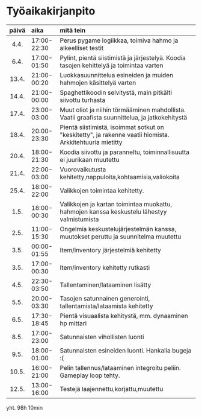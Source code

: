 # Työaikakirjanpito

| päivä | aika | mitä tein  |
| :----:|:-----| :-----|
| 4.4. |17:00-22:30 | Perus pygame logiikkaa, toimiva hahmo ja alkeelliset testit |
| 6.4. |17:00-01:50 | Pylint, pientä siistimistä ja järjestelyä. Koodia tasojen kehittelyä ja toimintaa varten |
| 13.4.|21:00-00:20 | Luokkasuunnittelua esineiden ja muiden hahmojen käsittelyä varten |
| 14.4.|21:00-00:00 | Spaghettikoodin selvitystä, main pitkälti siivottu turhasta |
| 17.4.|23:00-03:00 | Muut oliot ja niihin törmääminen mahdollista. Vaatii graafista suunnittelua, ja jatkokehitystä |
| 18.4.|20:00-23:30 | Pientä siistimistä, isoimmat sotkut on "keskitetty", ja rakenne vaatii hiomista. Arkkitehtuuria mietitty |
| 20.4.|18:00-21:30 | Koodia siivottu ja paranneltu, toiminnallisuutta ei juurikaan muutettu |
| 21.4.|22:00-03:00 | Vuorovaikutusta kehitetty,nappuloita,kohtaamisia,valiokoita |
| 25.4.|18:00-22:00 | Valikkojen toimintaa kehitetty. |
| 1.5.|18:00-00:30 | Valikkojen ja kartan toimintaa muokattu, hahmojen kanssa keskustelu lähestyy valmistumista |
| 2.5.|11:00-15:30 | Ongelmia keskustelujärjestelmän kanssa, muutokset peruttu ja suunnitelma muutettu |
| 3.5.|00:00-01:55 | Item/inventory järjestelmiä kehitetty |
| 3.5.|17:00-00:30 | Item/inventory kehitetty rutkasti |
| 4.5.|22:30-03:50 | Tallentaminen/lataaminen lisätty |
| 5.5.|20:00-03:30 | Tasojen satunnainen generointi, tallentamista/lataamista kehitetty |
| 6.5.|17:30-18:45 | Pientä visuaalista kehitystä, mm. dynaaminen hp mittari  |
| 8.5.|17:00-23:00 | Satunnaisten vihollisten luonti  |
| 9.5.|18:00-01:00 | Satunnaisten esineiden luonti. Hankalia bugeja :(  |
| 10.5.|16:00-21:00 | Pelin tallennus/lataaminen integroitu peliin. Gameplay loop tehty.  |
| 12.5.|13:00-16:00 | Testejä laajennettu,korjattu,muutettu  |


yht. 98h 10min
